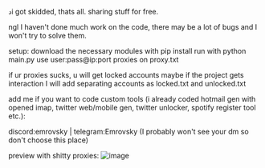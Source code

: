 دi got skidded, thats all. sharing stuff for free.


ngl I haven't done much work on the code, there may be a lot of bugs and I won't try to solve them.

setup:
download the necessary modules with pip install
run with python main.py
use user:pass@ip:port proxies on proxy.txt

if ur proxies sucks, u will get locked accounts
maybe if the project gets interaction I will add separating accounts as locked.txt and unlocked.txt

add me if you want to code custom tools (i already coded hotmail gen with opened imap, twitter web/mobile gen, twitter unlocker, spotify register tool etc.):

discord:emrovsky | telegram:Emrovsky (I probably won't see your dm so don't choose this place)


preview with shitty proxies:
![image](https://github.com/emrovsky/instagram-account-gen/assets/85563550/ab95636a-19af-4252-b480-680e0202f6a1)
